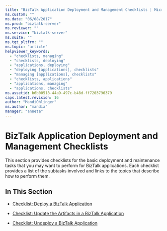 ```yaml
---
title: "BizTalk Application Deployment and Management Checklists | Microsoft Docs"
ms.custom: ""
ms.date: "06/08/2017"
ms.prod: "biztalk-server"
ms.reviewer: ""
ms.service: "biztalk-server"
ms.suite: ""
ms.tgt_pltfrm: ""
ms.topic: "article"
helpviewer_keywords: 
  - "checklists, managing"
  - "checklists, deploying"
  - "applications, deploying"
  - "deploying [applications], checklists"
  - "managing [applications], checklists"
  - "checklists, applications"
  - "applications, managing"
  - "applications, checklists"
ms.assetid: b6b00518-44a9-497c-b48d-ff7203796379
caps.latest.revision: 16
author: "MandiOhlinger"
ms.author: "mandia"
manager: "anneta"
---
```

# BizTalk Application Deployment and Management Checklists
This section provides checklists for the basic deployment and maintenance tasks that you may want to perform for BizTalk applications. Each checklist provides a list of the subtasks involved and links to the topics that describe how to perform them.  
  
## In This Section  
  
-   [Checklist: Deploy a BizTalk Application](../core/checklist-deploy-a-biztalk-application.md)  
  
-   [Checklist: Update the Artifacts in a BizTalk Application](../core/checklist-update-the-artifacts-in-a-biztalk-application.md)  
  
-   [Checklist: Undeploy a BizTalk Application](../core/checklist-undeploy-a-biztalk-application.md)